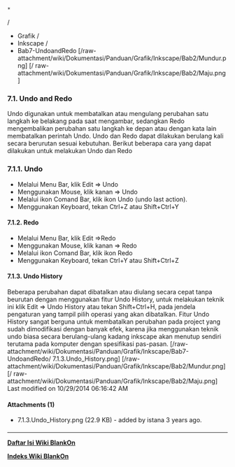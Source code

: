 

    *









  /


  * Grafik  /
  * Inkscape  /
  * Bab7-UndoandRedo
[/raw-attachment/wiki/Dokumentasi/Panduan/Grafik/Inkscape/Bab2/Mundur.png] [/
raw-attachment/wiki/Dokumentasi/Panduan/Grafik/Inkscape/Bab2/Maju.png]
### 7.1. Undo and Redo
Undo digunakan untuk membatalkan atau mengulang perubahan satu langkah ke
belakang pada saat mengambar, sedangkan Redo mengembalikan perubahan satu
langkah ke depan atau dengan kata lain membatalkan perintah Undo.
Undo dan Redo dapat dilakukan berulang kali secara berurutan sesuai kebutuhan.
Berikut beberapa cara yang dapat dilakukan untuk melakukan Undo dan Redo
### 7.1.1. Undo
  * Melalui Menu Bar, klik Edit => Undo
  * Menggunakan Mouse, klik kanan => Undo
  * Melalui ikon Comand Bar, klik ikon Undo (undo last action).
  * Menggunakan Keyboard, tekan Ctrl+Z atau Shift+Ctrl+Y
#### 7.1.2. Redo
  * Melalui Menu Bar, klik Edit =>Redo
  * Menggunakan Mouse, klik kanan => Redo
  * Melalui ikon Comand Bar, klik ikon Redo
  * Menggunakan Keyboard, tekan Ctrl+Y atau Shift+Ctrl+Z
#### 7.1.3. Undo History
Beberapa perubahan dapat dibatalkan atau diulang secara cepat tanpa beurutan
dengan menggunakan fitur Undo History, untuk melakukan teknik ini klik Edit =>
Undo History atau tekan Shift+Ctrl+H, pada jendela pengaturan yang tampil pilih
operasi yang akan dibatalkan.
Fitur Undo History sangat berguna untuk membatalkan perubahan pada project yang
sudah dimodifikasi dengan banyak efek, karena jika menggunakan teknik undo
biasa secara berulang-ulang kadang inkscape akan menutup sendiri terutama pada
komputer dengan spesifikasi pas-pasan.
[/raw-attachment/wiki/Dokumentasi/Panduan/Grafik/Inkscape/Bab7-UndoandRedo/
7.1.3.Undo_History.png]
[/raw-attachment/wiki/Dokumentasi/Panduan/Grafik/Inkscape/Bab2/Mundur.png] [/
raw-attachment/wiki/Dokumentasi/Panduan/Grafik/Inkscape/Bab2/Maju.png]
Last modified on 10/29/2014 06:16:42 AM
#### Attachments (1)
  * 7.1.3.Undo_History.png​ (22.9 KB) - added by istana 3 years ago.
#### 
    
 
 
 
 
 
---
[**Daftar Isi Wiki BlankOn**](/DaftarIsi/README.md)
 
[**Indeks Wiki BlankOn**](/Indeks.md)
